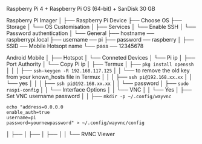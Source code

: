 Raspberry Pi 4 + Raspberry Pi OS (64-bit) + SanDisk 30 GB

Raspberry Pi Imager
│
├── Raspberry Pi Device
├── Choose OS
├── Storage
│
└── OS Customisation
    │
    ├── Services
    │   └── Enable SSH
    │       └── Password authentication 
    │
    └── General
        ├── hostname ── raspberrypi.local
        ├── username ── pi
        ├── password ── raspberry
        │
        ├── SSID ── Mobile Hotsopt name
        └── pass ── 12345678

Android Mobile
│
├── Hotspot
│   └── Conneted Devices
│       └── Pi ip
│
├── Port Authority
│   └── Copy Pi ip
│
├── Termux
│   ├── `pkg install openssh`
│   │
│   ├── `ssh-keygen -R 192.168.117.125`
│   │   └── to remove the old key from your known_hosts file in Termux
│   │
│   ├── `ssh pi@192.168.xx.xx`
│   │   └── yes
│   │
│   ├── `ssh pi@192.168.xx.xx`
│   │   └── password
│   ├── `sudo raspi-config`
│   │   └── Interface Options
│   │       └── VNC
│   │           └── Yes
│   ├── Set VNC username password
│   │   ├── `mkdir -p ~/.config/wayvnc`

```
echo "address=0.0.0.0
enable_auth=true
username=pi
password=yournewpassword" > ~/.config/wayvnc/config
```

│   ├──
│   ├──
│   ├──
│
│
└── RVNC Viewer
